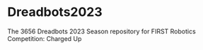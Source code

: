 # Dreadbots2023

The 3656 Dreadbots 2023 Season repository for FIRST Robotics Competition: Charged Up

